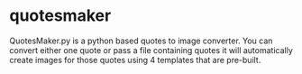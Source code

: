 # quotesmaker
QuotesMaker.py is a python based quotes to image converter. You can convert either one quote or pass a file containing quotes it will automatically create images for those quotes using 4 templates that are pre-built.
